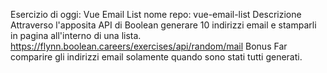 Esercizio di oggi: Vue Email List
nome repo: vue-email-list
Descrizione
Attraverso l'apposita API di Boolean generare 10 indirizzi email e stamparli in pagina all'interno di una lista.
https://flynn.boolean.careers/exercises/api/random/mail
Bonus
Far comparire gli indirizzi email solamente quando sono stati tutti generati.
